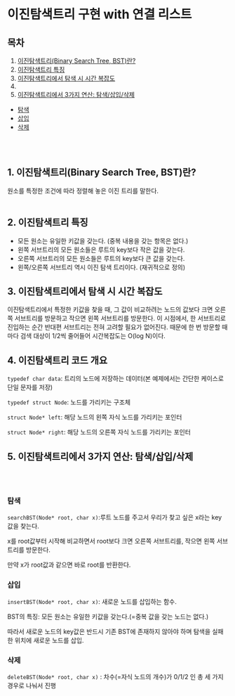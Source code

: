 # 이진탐색트리 구현 with 연결 리스트

## 목차

1. [이진탐색트리(Binary Search Tree, BST)란?](#1.-이진탐색트리(Binary-Search-Tree,-BST)란?)
2. [이진탐색트리 특징](#2.-이진탐색트리-특징)
3. [이진탐색트리에서 탐색 시 시간 복잡도](#3.-이진탐색트리에서-탐색-시-시간-복잡도)
4. 
5. [이진탐색트리에서 3가지 연산: 탐색/삽입/삭제](#4.-이진탐색트리에서-3가지-연산:-탐색/삽입/삭제)
* [탐색](#탐색)
* [삽입](#삽입)
* [삭제](#삭제)

<br></br>

## 1. 이진탐색트리(Binary Search Tree, BST)란?

원소를 특정한 조건에 따라 정렬해 놓은 이진 트리를 말한다.
<br></br>
## 2. 이진탐색트리 특징


* 모든 원소는 유일한 키값을 갖는다. (중복 내용을 갖는 항목은 없다.)
* 왼쪽 서브트리의 모든 원소들은 루트의 key보다 작은 값을 갖는다.
* 오른쪽 서브트리의 모든 원소들은 루트의 key보다 큰 값을 갖는다.
* 왼쪽/오른쪽 서브트리 역시 이진 탐색 트리이다. (재귀적으로 정의)

## 3. 이진탐색트리에서 탐색 시 시간 복잡도

이진탐색트리에서 특정한 키값을 찾을 때, 그 값이 비교하려는 노드의 값보다 크면 오른쪽 서브트리를 방문하고 작으면 왼쪽 서브트리를 방문한다. 이 시점에서, 한 서브트리로 진입하는 순간 반대편 서브트리는 전혀 고려할 필요가 없어진다. 때문에 한 번 방문할 때마다 검색 대상이 1/2씩 줄어들어 시간복잡도는 O(log N)이다.

## 4. 이진탐색트리 코드 개요

<code>typedef char data</code>: 트리의 노드에 저장하는 데이터(본 예제에서는 간단한 케이스로 단일 문자를 저장)

<code>typedef struct Node</code>: 노드를 가리키는 구조체

<code>struct Node* left</code>: 해당 노드의 왼쪽 자식 노드를 가리키는 포인터

<code>struct Node* right</code>: 해당 노드의 오른쪽 자식 노드를 가리키는 포인터


## 5. 이진탐색트리에서 3가지 연산: 탐색/삽입/삭제

<br></br>
### 탐색

<code>searchBST(Node* root, char x)</code>:루트 노드를 주고서 우리가 찾고 싶은 x라는 key 값을 찾는다. 

x를 root값부터 시작해 비교하면서 root보다 크면 오른쪽 서브트리를, 작으면 왼쪽 서브트리를 방문한다. 

만약 x가 root값과 같으면 바로 root를 반환한다. 

### 삽입

<code>insertBST(Node* root, char x)</code>:
새로운 노드를 삽입하는 함수.

BST의 특징: 모든 원소는 유일한 키값을 갖는다.(=중복 값을 갖는 노드는 없다.)

따라서 새로운 노드의 key값은 반드시 기존 BST에 존재하지 않아야 하며 탐색을 실패한 위치에 새로운 노드를 삽입.

### 삭제

<code>deleteBST(Node* root, char x)</code>
: 차수(=자식 노드의 개수)가 0/1/2 인 총 세 가지 경우로 나눠서 진행

